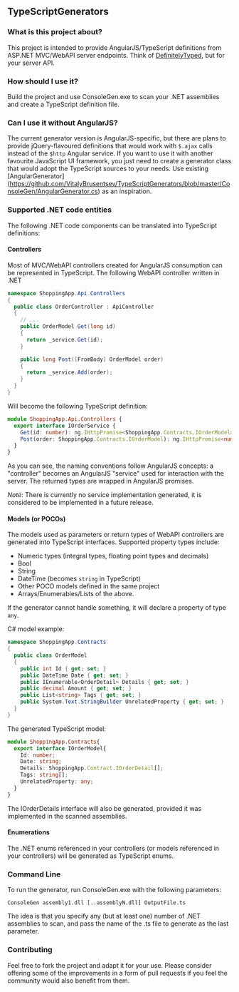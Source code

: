 ## TypeScriptGenerators

### What is this project about?
This project is intended to provide AngularJS/TypeScript definitions from 
ASP.NET MVC/WebAPI server endpoints. Think of [DefinitelyTyped](https://github.com/borisyankov/DefinitelyTyped), 
but for your server API.

### How should I use it?
Build the project and use ConsoleGen.exe to scan your .NET assemblies and create a TypeScript definition file.

### Can I use it without AngularJS?
The current generator version is AngularJS-specific, but there are plans to provide 
jQuery-flavoured definitions that would work with `$.ajax` calls instead of the `$http` Angular service.
If you want to use it with another favourite JavaScript UI framework, 
you just need to create a generator class that would  adopt the TypeScript sources to your needs.
Use existing [AngularGenerator]
(https://github.com/VitalyBrusentsev/TypeScriptGenerators/blob/master/ConsoleGen/AngularGenerator.cs) as an inspiration.

### Supported .NET code entities
The following .NET code components can be translated into TypeScript definitions:

#### Controllers
Most of MVC/WebAPI controllers created for AngularJS consumption 
can be represented in TypeScript.
The following WebAPI controller written in .NET
```csharp
namespace ShoppingApp.Api.Controllers
{
  public class OrderController : ApiController
  {
    // ...
    public OrderModel Get(long id)
    {
      return _service.Get(id);
    }

    public long Post([FromBody] OrderModel order)
    {
      return _service.Add(order);
    }        
  }
}
```
Will become the following TypeScript definition:
```typescript
module ShoppingApp.Api.Controllers {
  export interface IOrderService {
    Get(id: number): ng.IHttpPromise<ShoppingApp.Contracts.IOrderModel>;
    Post(order: ShoppingApp.Contracts.IOrderModel): ng.IHttpPromise<number>;
  }
}
```
As you can see, the naming conventions follow AngularJS concepts: 
a "controller" becomes an AngularJS "service" used for interaction with the server.
The returned types are wrapped in AngularJS promises.

*Note*: There is currently no service implementation generated, it is considered to be implemented in a future release.

#### Models (or POCOs)
The models used as parameters or return types of WebAPI controllers are generated into TypeScript interfaces. Supported property types include:
- Numeric types (integral types, floating point types and decimals)
- Bool
- String
- DateTime (becomes `string` in TypeScript)
- Other POCO models defined in the same project
- Arrays/Enumerables/Lists of the above.

If the generator cannot handle something, it will declare a property of type `any`.

C# model example:
```csharp
namespace ShoppingApp.Contracts
{
  public class OrderModel
  {
    public int Id { get; set; }
    public DateTime Date { get; set; }
    public IEnumerable<OrderDetail> Details { get; set; }
    public decimal Amount { get; set; }
    public List<string> Tags { get; set; }
    public System.Text.StringBuilder UnrelatedProperty { get; set; }
  }
}
```
The generated TypeScript model:
```typescript
module ShoppingApp.Contracts{
  export interface IOrderModel{
    Id: number;
    Date: string;
    Details: ShoppingApp.Contract.IOrderDetail[];
    Tags: string[];
    UnrelatedProperty: any;
  }
}
```
The IOrderDetails interface will also be generated, provided it was implemented in the scanned assemblies.

#### Enumerations
The .NET enums referenced in your controllers (or models referenced in your controllers) 
will be generated as TypeScript enums.

### Command Line
To run the generator, run ConsoleGen.exe with the following parameters:

`ConsoleGen assembly1.dll [..assemblyN.dll] OutputFile.ts`

The idea is that you specify any (but at least one) number of .NET assemblies to scan, 
and pass the name of the .ts file to generate as the last parameter.

### Contributing
Feel free to fork the project and adapt it for your use. 
Please consider offering some of the improvements in a form of pull requests 
if you feel the community would also benefit from them.
